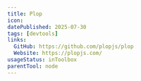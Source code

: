 ```yaml
---
title: Plop
icon:
datePublished: 2025-07-30
tags: [devtools]
links:
  GitHub: https://github.com/plopjs/plop
  Website: https://plopjs.com/
usageStatus: inToolbox
parentTool: node
---
```

